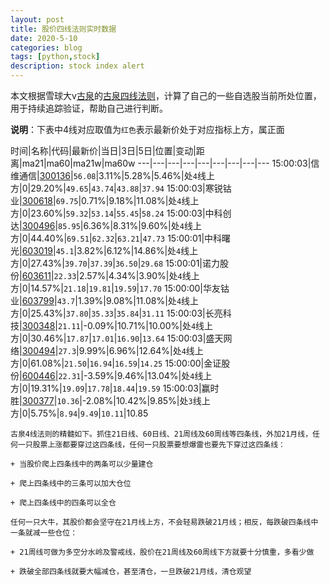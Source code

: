 ```yaml
---
layout: post
title: 股价四线法则实时数据
date: 2020-5-10
categories: blog
tags: [python,stock]
description: stock index alert
---
```



本文根据雪球大v[古泉](https://xueqiu.com/u/7148646888)的[古泉四线法则](https://xueqiu.com/7148646888/130498192)，计算了自己的一些自选股当前所处位置，用于持续追踪验证，帮助自己进行判断。

**说明**：下表中4线对应取值为`红色`表示最新价处于对应指标上方，属正面

时间|名称|代码|最新价|当日|3日|5日|位置|变动|距离|ma21|ma60|ma21w|ma60w
---|---|---|---|---|---|---|---|---
15:00:03|信维通信|[300136](https://xueqiu.com/S/SZ300136)|`56.08`|3.11%|5.28%|5.46%|处`4`线上方|0|29.20%|`49.65`|`43.74`|`43.88`|`37.94`
15:00:03|寒锐钴业|[300618](https://xueqiu.com/S/SZ300618)|`69.75`|0.71%|9.18%|11.08%|处`4`线上方|0|23.60%|`59.32`|`53.14`|`55.45`|`58.24`
15:00:03|中科创达|[300496](https://xueqiu.com/S/SZ300496)|`85.95`|6.36%|8.31%|9.60%|处`4`线上方|0|44.40%|`69.51`|`62.32`|`63.21`|`47.73`
15:00:01|中科曙光|[603019](https://xueqiu.com/S/SH603019)|`45.1`|3.82%|6.12%|14.86%|处`4`线上方|0|27.43%|`39.70`|`37.39`|`36.50`|`29.68`
15:00:01|诺力股份|[603611](https://xueqiu.com/S/SH603611)|`22.33`|2.57%|4.34%|3.90%|处`4`线上方|0|14.57%|`21.18`|`19.81`|`19.59`|`17.70`
15:00:00|华友钴业|[603799](https://xueqiu.com/S/SH603799)|`43.7`|1.39%|9.08%|11.08%|处`4`线上方|0|25.43%|`37.80`|`35.33`|`35.84`|`31.11`
15:00:03|长亮科技|[300348](https://xueqiu.com/S/SZ300348)|`21.11`|-0.09%|10.71%|10.00%|处`4`线上方|0|30.46%|`17.87`|`17.01`|`16.90`|`13.64`
15:00:03|盛天网络|[300494](https://xueqiu.com/S/SZ300494)|`27.3`|9.99%|6.96%|12.64%|处`4`线上方|0|61.08%|`21.50`|`16.94`|`16.59`|`14.25`
15:00:00|金证股份|[600446](https://xueqiu.com/S/SH600446)|`22.31`|-3.59%|9.46%|13.04%|处`4`线上方|0|19.31%|`19.09`|`17.78`|`18.44`|`19.59`
15:00:03|赢时胜|[300377](https://xueqiu.com/S/SZ300377)|`10.36`|-2.08%|10.42%|9.85%|处`3`线上方|0|5.75%|`8.94`|`9.49`|`10.11`|10.85

```
古泉4线法则的精髓如下。抓住21日线、60日线、21周线及60周线等四条线，外加21月线，任何一只股票上涨都要穿过这四条线，任何一只股票要想爆雷也要先下穿过这四条线：

+ 当股价爬上四条线中的两条可以少量建仓

+ 爬上四条线中的三条可以加大仓位

+ 爬上四条线中的四条可以全仓

任何一只大牛，其股价都会坚守在21月线上方，不会轻易跌破21月线；相反，每跌破四条线中一条就减一些仓位：

+ 21周线可做为多空分水岭及警戒线，股价在21周线及60周线下方就要十分慎重，多看少做

+ 跌破全部四条线就要大幅减仓，甚至清仓，一旦跌破21月线，清仓观望
```
